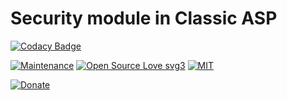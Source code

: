 # Security module in Classic ASP

[![Codacy Badge](https://app.codacy.com/project/badge/Grade/a9295e4f96e64c2e995b4031a5ec4ce9)](https://app.codacy.com/gh/R0mb0/Security_module_classic_asp/dashboard?utm_source=gh&utm_medium=referral&utm_content=&utm_campaign=Badge_grade)

[![Maintenance](https://img.shields.io/badge/Maintained%3F-yes-green.svg)](https://github.com/R0mb0/Security_module_classic_asp)
[![Open Source Love svg3](https://badges.frapsoft.com/os/v3/open-source.svg?v=103)](https://github.com/R0mb0/Security_module_classic_asp)
[![MIT](https://img.shields.io/badge/License-MIT-blue.svg)](https://opensource.org/license/mit)

[![Donate](https://img.shields.io/badge/PayPal-Donate%20to%20Author-blue.svg)](http://paypal.me/R0mb0)
